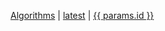 <script setup lang="ts">
import { useData } from "vitepress";
import { VPButton } from "vitepress/theme";
const { params } = useData();

const playgroundUrl = new URL(import.meta.env.VITE_FEATURES_PLAYGROUND_URL);
playgroundUrl.searchParams.set("code", btoa(params.value.code ?? ""));
</script>

<a href="../">Algorithms</a> | <a href="../">latest</a> | <a href="./">{{ params.id }}</a>

<!-- @content -->
